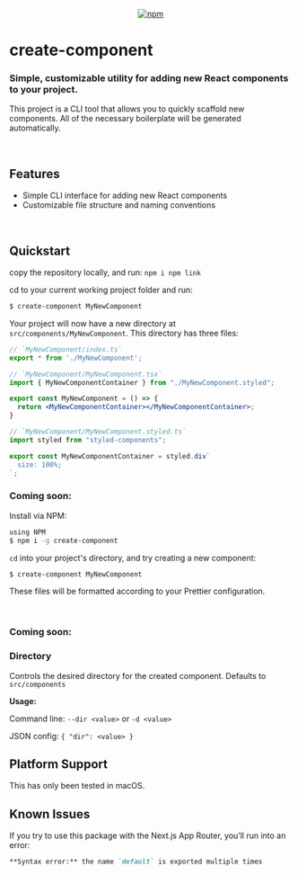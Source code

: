 <p align="center">
  <a href="https://www.npmjs.org/package/new-component"><img src="https://img.shields.io/npm/v/new-component.svg?style=flat" alt="npm"></a>
</p>

# create-component

### Simple, customizable utility for adding new React components to your project.

This project is a CLI tool that allows you to quickly scaffold new components. All of the necessary boilerplate will be generated automatically.

<br />

## Features

- Simple CLI interface for adding new React components
- Customizable file structure and naming conventions

<br />

## Quickstart
copy the repository locally, and run: 
```npm i npm link```

cd to your current working project folder and run:
```bash
$ create-component MyNewComponent
```

Your project will now have a new directory at `src/components/MyNewComponent`. This directory has three files:

```jsx
// `MyNewComponent/index.ts`
export * from './MyNewComponent';
```

```jsx
// `MyNewComponent/MyNewComponent.tsx`
import { MyNewComponentContainer } from "./MyNewComponent.styled";

export const MyNewComponent = () => {
  return <MyNewComponentContainer></MyNewComponentContainer>;
}
```
```jsx
// `MyNewComponent/MyNewComponent.styled.ts`
import styled from "styled-components";

export const MyNewComponentContainer = styled.div`
  size: 100%;
`;
```

### Coming soon:
Install via NPM:

```bash
using NPM
$ npm i -g create-component
```

`cd` into your project's directory, and try creating a new component:

```bash
$ create-component MyNewComponent
```


These files will be formatted according to your Prettier configuration.

<br />

### Coming soon:
### Directory

Controls the desired directory for the created component. Defaults to `src/components`

**Usage:**

Command line: `--dir <value>` or `-d <value>`

JSON config: `{ "dir": <value> }`
<br />


## Platform Support

This has only been tested in macOS.
<br />

## Known Issues

If you try to use this package with the Next.js App Router, you’ll run into an error:

```md
**Syntax error:** the name `default` is exported multiple times
```